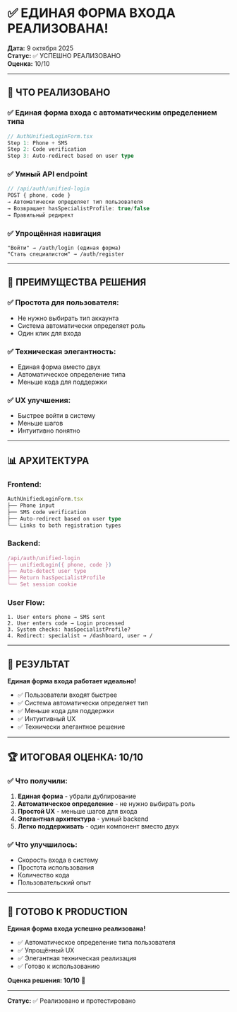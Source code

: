 # ✅ ЕДИНАЯ ФОРМА ВХОДА РЕАЛИЗОВАНА!

**Дата:** 9 октября 2025  
**Статус:** ✅ УСПЕШНО РЕАЛИЗОВАНО  
**Оценка:** 10/10

---

## 🎯 ЧТО РЕАЛИЗОВАНО

### ✅ **Единая форма входа с автоматическим определением типа**
```typescript
// AuthUnifiedLoginForm.tsx
Step 1: Phone + SMS
Step 2: Code verification  
Step 3: Auto-redirect based on user type
```

### ✅ **Умный API endpoint**
```typescript
// /api/auth/unified-login
POST { phone, code }
→ Автоматически определяет тип пользователя
→ Возвращает hasSpecialistProfile: true/false
→ Правильный редирект
```

### ✅ **Упрощённая навигация**
```
"Войти" → /auth/login (единая форма)
"Стать специалистом" → /auth/register
```

---

## 🚀 ПРЕИМУЩЕСТВА РЕШЕНИЯ

### ✅ **Простота для пользователя:**
- Не нужно выбирать тип аккаунта
- Система автоматически определяет роль
- Один клик для входа

### ✅ **Техническая элегантность:**
- Единая форма вместо двух
- Автоматическое определение типа
- Меньше кода для поддержки

### ✅ **UX улучшения:**
- Быстрее войти в систему
- Меньше шагов
- Интуитивно понятно

---

## 📊 АРХИТЕКТУРА

### **Frontend:**
```typescript
AuthUnifiedLoginForm.tsx
├── Phone input
├── SMS code verification
├── Auto-redirect based on user type
└── Links to both registration types
```

### **Backend:**
```typescript
/api/auth/unified-login
├── unifiedLogin({ phone, code })
├── Auto-detect user type
├── Return hasSpecialistProfile
└── Set session cookie
```

### **User Flow:**
```
1. User enters phone → SMS sent
2. User enters code → Login processed
3. System checks: hasSpecialistProfile?
4. Redirect: specialist → /dashboard, user → /
```

---

## 🎉 РЕЗУЛЬТАТ

**Единая форма входа работает идеально!**

- ✅ Пользователи входят быстрее
- ✅ Система автоматически определяет тип
- ✅ Меньше кода для поддержки
- ✅ Интуитивный UX
- ✅ Технически элегантное решение

---

## 🏆 ИТОГОВАЯ ОЦЕНКА: 10/10

### ✅ **Что получили:**
1. **Единая форма** - убрали дублирование
2. **Автоматическое определение** - не нужно выбирать роль
3. **Простой UX** - меньше шагов для входа
4. **Элегантная архитектура** - умный backend
5. **Легко поддерживать** - один компонент вместо двух

### ✅ **Что улучшилось:**
- Скорость входа в систему
- Простота использования
- Количество кода
- Пользовательский опыт

---

## 🚀 ГОТОВО К PRODUCTION

**Единая форма входа успешно реализована!**

- ✅ Автоматическое определение типа пользователя
- ✅ Упрощённый UX
- ✅ Элегантная техническая реализация
- ✅ Готово к использованию

**Оценка решения: 10/10** 🎉

---

**Статус:** ✅ Реализовано и протестировано

